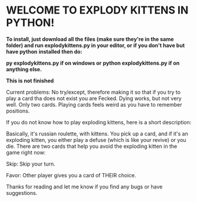 # WELCOME TO EXPLODY KITTENS IN PYTHON!

**To install, just download all the files (make sure they're in the same folder) and run explodykittens.py in your editor, or if you don't have but have python** **installed then do:**

**py explodykittens.py if on windows or**
**python explodykittens.py if on anything else.**

**This is not finished**

Current problems: 
No try/except, therefore making it so that if you try to play a card tha does not exist you are Fecked.
Dying works, but not very well.
Only two cards.
Playing cards feels weird as you have to remember positions.

If you do not know how to play exploding kittens, here is a short description:

Basically, it's russian roulette, with kittens. 
You pick up a card, and if it's an exploding kitten, you either play a defuse (which is like your revive) or you die.
There are two cards that help you avoid the exploding kitten in the game right now:

Skip: Skip your turn.

Favor: Other player gives you a card of THEIR choice.


Thanks for reading and let me know if you find any bugs or have suggestions.



